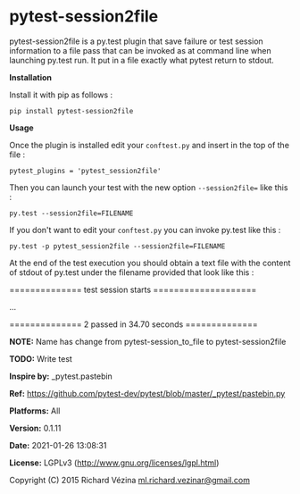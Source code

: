 pytest-session2file
======================

pytest-session2file is a py.test plugin that save failure or test session information to a file pass that can be
invoked as at command line when launching py.test run. It put in a file exactly what pytest return to stdout.

**Installation**


Install it with pip as follows :

    pip install pytest-session2file


**Usage**


Once the plugin is installed edit your `conftest.py` and insert in the top of the file :

    pytest_plugins = 'pytest_session2file'

Then you can launch your test with the new option `--session2file=` like this :

    py.test --session2file=FILENAME

If you don't want to edit your `conftest.py` you can invoke py.test like this :

    py.test -p pytest_session2file --session2file=FILENAME

At the end of the test execution you should obtain a text file with the content of stdout of py.test under the filename
provided that look like this :

============== test session starts ====================

...

============== 2 passed in 34.70 seconds ==============

**NOTE:** Name has change from pytest-session_to_file to pytest-session2file

**TODO:** Write test

**Inspire by:** _pytest.pastebin

**Ref:** https://github.com/pytest-dev/pytest/blob/master/_pytest/pastebin.py



**Platforms:** All

**Version:** 0.1.11

**Date:** 2021-01-26 13:08:31

**License:** LGPLv3 (http://www.gnu.org/licenses/lgpl.html)

Copyright (C) 2015 Richard Vézina <ml.richard.vezinar@gmail.com>

